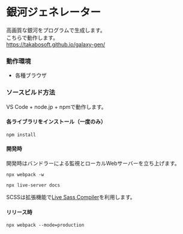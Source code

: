 # 銀河ジェネレーター

高画質な銀河をプログラムで生成します。  
こちらで動作します。  
https://takabosoft.github.io/galaxy-gen/

### 動作環境

* 各種ブラウザ

### ソースビルド方法

VS Code + node.jp + npmで動作します。

#### 各ライブラリをインストール（一度のみ）

```
npm install
```

#### 開発時

開発時はバンドラーによる監視とローカルWebサーバーを立ち上げます。

```
npx webpack -w
```

```
npx live-server docs
```

SCSSは拡張機能で[Live Sass Compiler](https://marketplace.visualstudio.com/items?itemName=glenn2223.live-sass)を利用します。

#### リリース時

```
npx webpack --mode=production
```
